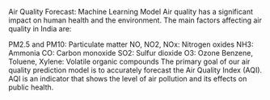 Air Quality Forecast: Machine Learning Model
Air quality has a significant impact on human health and the environment. The main factors affecting air quality in India are:

PM2.5 and PM10: Particulate matter
NO, NO2, NOx: Nitrogen oxides
NH3: Ammonia
CO: Carbon monoxide
SO2: Sulfur dioxide
O3: Ozone
Benzene, Toluene, Xylene: Volatile organic compounds
The primary goal of our air quality prediction model is to accurately forecast the Air Quality Index (AQI). AQI is an indicator that shows the level of air pollution and its effects on public health.
